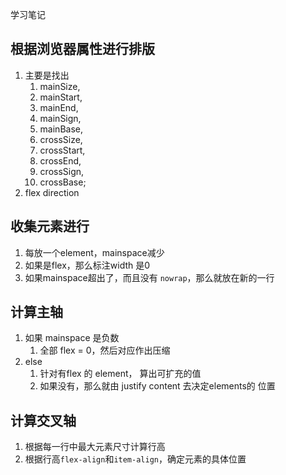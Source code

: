 学习笔记

## 根据浏览器属性进行排版

1. 主要是找出
   1. mainSize,
   2. mainStart,
   3. mainEnd,
   4. mainSign,
   5. mainBase,
   6. crossSize,
   7. crossStart,
   8. crossEnd,
   9. crossSign,
   10. crossBase;
2. flex direction

## 收集元素进行

1. 每放一个element，mainspace减少
2. 如果是flex，那么标注width 是0
3. 如果mainspace超出了，而且没有 `nowrap`，那么就放在新的一行 


## 计算主轴

1. 如果 mainspace 是负数
   1. 全部 flex = 0，然后对应作出压缩
2. else
   1. 针对有flex 的 element， 算出可扩充的值
   2. 如果没有，那么就由 justify content 去决定elements的 位置

## 计算交叉轴

1. 根据每一行中最大元素尺寸计算行高
2. 根据行高`flex-align`和`item-align`，确定元素的具体位置